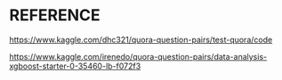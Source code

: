 
# REFERENCE
https://www.kaggle.com/dhc321/quora-question-pairs/test-quora/code

https://www.kaggle.com/irenedo/quora-question-pairs/data-analysis-xgboost-starter-0-35460-lb-f072f3
